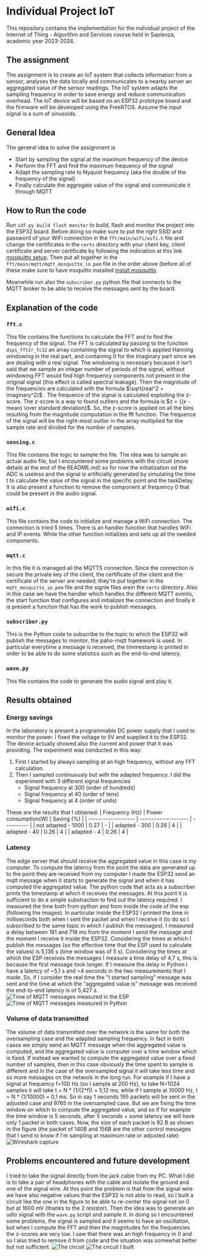 # Individual Project IoT

This repository contains the implementation for the individual project of the Internet of Thing - Algorithm and Services course held in Sapienza, academic year 2023-2024. 


## The assignment
The assignment is to create an IoT system that collects information from a sensor, analyses the data locally and communicates to a nearby server an aggregated value of the sensor readings. The IoT system adapts the sampling frequency in order to save energy and reduce communication overhead. The IoT device will be based on an ESP32 prototype board and the firmware will be developed using the FreeRTOS.
Assume the input signal is a sum of sinusoids.

## General Idea
The general idea to solve the assignment is 
- Start by sampling the signal at the maximum frequency of the device 
- Perform the FFT and find the maximum frequency of the signal
- Adapt the sampling rate to Nyquist frequency (aka the double of the frequency of the signal)
- Finally calculate the aggregate value of the signal and communicate it through MQTT

## How to Run the code

Run `idf.py build flash monitor` to build, flash and monitor the project into the ESP32 board. Before doing so make sure to put the right SSID and password of your WiFi connection in the ``fft/main/wifi/wifi.h`` file and change the certificates in the `certs` directory with your client key, client certificate and server certificate by following the indiciation at this link [mosquitto setup](https://test.mosquitto.org/ssl/). Then put all together in the `fft/main/mqtt/mqtt_mosquitto_io.pem` file in the order above (before all of these make sure to have moquitto installed [install mosquitto](https://medium.com/gravio-edge-iot-platform/how-to-set-up-a-mosquitto-mqtt-broker-securely-using-client-certificates-82b2aaaef9c8).

Meanwhile run also the `subscriber.py` python file that connects to the MQTT broker to be able to receive the messages sent by the board.


## Explanation of the code
### `fft.c`
This file contains the functions to calculate the FFT and to find the frequency of the signal. 
The FFT is calculated by passing to the function `dsps_fft2r_fc32` an array containing the signal to which is applied Hanning windowing in the real part, and containing 0 for the imaginary part since we are dealing with a real signal. The windowing is necessary because it isn't said that we sample an integer number of periods of the signal, without windowing FFT would find high frequency components not present in the original signal (this effect is called spectral leakage). Then the magnitude of the frequencies are calculated with the formula $\sqrt{real^2 + imaginary^2}$ .
The frequence of the signal is calculated exploiting the z-score. The z-score is a way to found outliers and the formula is $z = {(x - mean) \over standard deviation}$. So, the z-score is applied on all the bins resulting from the magnitude computation in the fft function. The frequence of the signal will be the right-most outlier in the array multiplied for the sample rate and divided for the number of samples. 

### `sensing.c`
This file contains the logic to sample the file. The idea was to sample an actual audio file, but I encountered some problems with the circuit (more details at the end of the README.md) so for now the initialization od the ADC is useless and the  signal is artificially generated by simulating the time t to calculate the value of the signal in the specific point and the taskDelay.
It is also present a function to remove the component at frequency 0 that could be present in the audio signal.

### `wifi.c`
This file contains the code to initialize and manage a WiFi connection. The connection is tried 5 times. There is an handler function that handles WiFi and IP events. While the other function initializes and sets up all the needed components.

### `mqtt.c`
In this file it is managed all the MQTTS connection. Since the connection is secure the private key of the client, the certificate of the client and the certificate of the server are needed; they're put together in  the `mqtt_mosquitto_io.pem` file and the signle files arein the `certs` directory. Also in this  case we have the handler which handles the different MQTT events, the start function that configures and initializes the connection and finally it is present a function that has the work to publish messages.

### `subscriber.py`
This is the Python code to subscribe to the topic to which the ESP32 will publish the messages to monitor, the paho-mqtt framework is used. In particular everytime a message is received, the timmestamp is printed in order to be able to do some statistics such as the end-to-end latency.

### `wave.py`
This file contains the code to generate the audio signal and play it.


## Results obtained
### Energy savings
In the laboratory is present a programmable DC power supply that I used to monitor the power. I fixed the voltage to 5V and supplied it to the ESP32. The device actually showed also the current and power that it was providing. The experiment was conducted in this way:
1. First I started by always sampling at an high frequency, without any FFT calculation.
2. Then I sampled continuously but with the adapted frequency. I did the experiment with 3 different signal frequencies
    - Signal frequency at 300 (order of hundreds)
    - Signal frequency at 40 (order of tens)
    - Signal frequency at 4 (order of units)

These are the results that I obtained:
| Frequency (Hz)      | Power consumption(W) | Saving (%) |
| ------------------- | -------------------- | ---------- |
| not adapted - 1000  | 0.27                 |   -        |
| adapted - 300       | 0.26                 |   4        |
| adapted - 40        | 0.26                 |  4         |
| adapted - 4         | 0.26                 | 4          |

### Latency
The edge server that should receive the aggregated value in this case is my computer. To compute the latency from the point the data are generated up to the point they are received from my computer I made the ESP32 send an mqtt message when it starts to generate the signal and when it has computed the aggregated value. The python code that acts as a subscriber prints the timestamp at which it receives the messages. At this point it is sufficient to do a simple substraction to find out the latency required.
I measured the time both from python and from inside the code of the esp (following the images). In particular inside the ESP32 I printed the time in milliseconds both when I sent the packet and when I receive it (to do so I subscribed to the same topic in which I publish the messages). I measured a delay between 181 and 718 ms from the moment I send the message and the moment I receive it inside the ESP32. Considering the times at which I publish the messages (so the effective time that the ESP used to calculate the values) is 5,136 s (time window was of 5 s). Considering the times at which the ESP receives the messages I measure a time delay of 4,7 s, this is because the first message took longer. If I measure the delay in Python I have a latency of ~5,1 s and ~4 seconds in the two measurements that I made.
So, if I consider the real time the "I started sampling" message was sent and the time at which the "aggregated value is" message was received the end-to-end latency is of 5,427 s.
![Time of MQTT messages measured in the ESP](images/latency_esp.png)
![Time of MQTT messages measured in Python](images/latency_py.png)

### Volume of data transmitted
The volume of data transmitted over the network is the same for both the oversampling case and the adapted sampling frequency. In fact in both cases we simply send an MQTT message when the aggregated value is computed, and the aggregated value is computer over a time window which is fixed. If instead we wanted to compute the aggregated value over a fixed number of samples, then in this case obviously the time spent to sample is different and in the case of the oversampled signal it will take less time and so more messages on the network in the long run. For example if I have a signal at frequency f=100 Hz (so I sample at 200 Hz), to take N=1024 samples it will take t = N * (1/(2\*f)) = 5,12 ms; while if I sample at 10000 Hz, t = N * (1/10000) = 0,1 ms. So in say 1 seconds 195 packets will be sent in the adjusted case and 9765 in the oversampled case.
But we are fixing the  time window on which to compute the  aggregated value, and so if for example the time window is  5 seconds, after 5 seconds + some latency we will have only 1 packet in both cases.
Now, the size of each packet is 92 B as shown in the figure (the packet of 140B and 156B are the other control messages that I send to know if I'm sampling at maximum rate or adjusted rate):
![Wireshark capture](images/wireshark.png)


## Problems encountered and future development
I tried to take the signal directly from the jack cable from my PC. What I did is to take a pair of headphones with the cable and isolate the ground and one of the signal wire. At this point the problem is that from the signal wire we have also negative values that the ESP32 is  not able to read, so I built a circuit like  the one in the figure to be able to re-center the signal not on 0 but at 1600 mV (thanks to the 2 resistor). Then the idea was to generate an udio signal with the `wave.py` script and sample it. In doing so I encountered some problems, the signal is sampled and it seems to have an oscillation, but when I compute the FFT and then the magnitudes for the frequencies the z-scores are very low. I saw that there was an high frequency in 0 and so I also tried to remove it from code and the situation was somewhat better but not sufficient.
![The circuit](images/circuit.jpg)
![The circuit I built](images/my_circuit.jpg)
